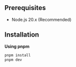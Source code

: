 ## Prerequisites

- Node.js 20.x (Recommended)

## Installation

**Using pnpm**

```sh
pnpm install
pnpm dev
```
